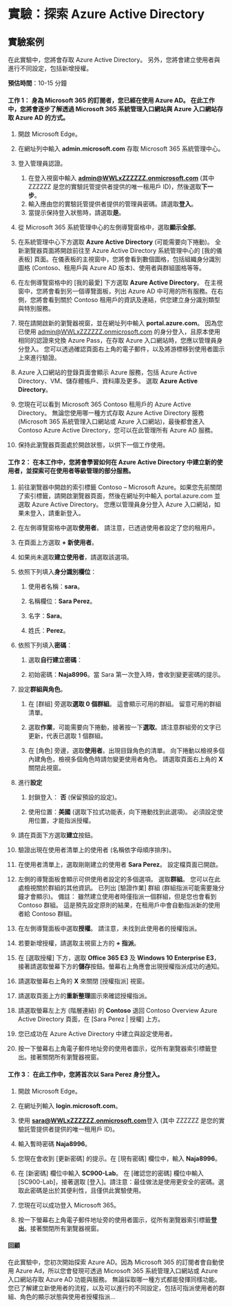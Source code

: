 ﻿---
lab:
    title: '探索 Azure Active Directory'
    module: '單元 2，第 1 課：描述 Microsoft 身分識別與存取權管理解決方案的功能：探索 Azure AD 的服務和身分識別類型'
---

# 實驗：探索 Azure Active Directory

## 實驗案例

在此實驗中，您將會存取 Azure Active Directory。  另外，您將會建立使用者與進行不同設定，包括新增授權。  



**預估時間**：10-15 分鐘

#### 工作 1：  身為 Microsoft 365 的訂閱者，您已經在使用 Azure AD。  在此工作中，您將會逐步了解透過 Microsoft 365 系統管理入口網站與 Azure 入口網站存取 Azure AD 的方式。

1. 開啟 Microsoft Edge。

2. 在網址列中輸入 **admin.microsoft.com** 存取 Microsoft 365 系統管理中心。

3. 登入管理員認證。 
    1. 在登入視窗中輸入 **admin@WWLxZZZZZZ.onmicrosoft.com** (其中 ZZZZZZ 是您的實驗託管提供者提供的唯一租用戶 ID)，然後選取**下一步**。
    1. 輸入應由您的實驗託管提供者提供的管理員密碼。請選取**登入**。
    1. 當提示保持登入狀態時，請選取**是**。

4. 從 Microsoft 365 系統管理中心的左側導覽窗格中，選取**顯示全部**。

5. 在系統管理中心下方選取 **Azure Active Directory** (可能需要向下捲動)。  全新瀏覽器頁面將開啟前往至 Azure Active Directory 系統管理中心的 [我的儀表板] 頁面。在儀表板的主視窗中，您將會看到數個圖格，包括組織身分識別圖格 (Contoso、租用戶與 Azure AD 版本)、使用者與群組圖格等等。

6. 在左側導覽窗格中的 [我的最愛] 下方選取 **Azure Active Directory**。  在主視窗中，您將會看到另一個導覽面板，列出 Azure AD 中可用的所有服務。在右側，您將會看到關於 Contoso 租用戶的資訊及連結，供您建立身分識別類型與特別服務。  

7. 現在請開啟新的瀏覽器視窗，並在網址列中輸入 **portal.azure.com**。  因為您已使用 admin@WWLxZZZZZZ.onmicrosoft.com 的身分登入，且原本使用相同的認證來兌換 Azure Pass，在存取 Azure 入口網站時，您應以管理員身分登入。  您可以透過確認頁面右上角的電子郵件，以及將游標移到使用者圖示上來進行驗證。

8. Azure 入口網站的登錄頁面會顯示 Azure 服務，包括 Azure Active Directory、VM、儲存體帳戶、資料庫及更多。  選取 **Azure Active Directory**。  

9. 您現在可以看到 Microsoft 365 Contoso 租用戶的 Azure Active Directory。    無論您使用哪一種方式存取 Azure Active Directory 服務 (Microsoft 365 系統管理入口網站或 Azure 入口網站)，最後都會進入 Contoso Azure Active Directory，您可以在此管理所有 Azure AD 服務。

10. 保持此瀏覽器頁面處於開啟狀態，以供下一個工作使用。


#### 工作 2：  在本工作中，您將會學習如何在 Azure Active Directory 中建立新的使用者，並探索可在使用者等級管理的部分服務。

1. 前往瀏覽器中開啟的索引標籤 Contoso – Microsoft Azure。如果您先前關閉了索引標籤，請開啟瀏覽器頁面，然後在網址列中輸入 portal.azure.com 並選取 Azure Active Directory。  您應以管理員身分登入 Azure 入口網站，如果未登入，請重新登入。

2. 在左側導覽窗格中選取**使用者**。  請注意，已透過使用者設定了您的租用戶。

3. 在頁面上方選取 **+ 新使用者**。

4. 如果尚未選取**建立使用者**，請選取該選項。

5. 依照下列填入**身分識別欄位**：

    1. 使用者名稱：**sara**。

    2. 名稱欄位：**Sara Perez**。

    3. 名字：**Sara**。

    4. 姓氏：**Perez**。

6. 依照下列填入**密碼**：

    1. 選取**自行建立密碼**：

    1. 初始密碼：**Naja8996**。當 Sara 第一次登入時，會收到變更密碼的提示。

7. 設定**群組與角色**。

    1. 在 [群組] 旁選取**選取 0 個群組**。  這會顯示可用的群組。  留意可用的群組清單。

    2. 選取**作業**，可能需要向下捲動，接著按一下**選取**。請注意群組旁的文字已更新，代表已選取 1 個群組。  

    3. 在 [角色] 旁邊，選取**使用者**。出現目錄角色的清單。  向下捲動以檢視多個內建角色，檢視多個角色時請勿變更使用者角色。  請選取頁面右上角的 **X** 關閉此視窗。

8. 進行**設定**

    1. 封鎖登入：  **否** (保留預設的設定)。

    1. 使用位置：**美國** (選取下拉式功能表，向下捲動找到此選項)。  必須設定使用位置，才能指派授權。

9. 請在頁面下方選取**建立**按鈕。

10. 驗證出現在使用者清單上的使用者 (名稱依字母順序排序)。

11. 在使用者清單上，選取剛剛建立的使用者 **Sara Perez**。  設定檔頁面已開啟。

12. 左側的導覽面板會顯示可供使用者設定的多個選項。  選取**群組**。  您可以在此處檢視關於群組的其他資訊。  已列出 [驗證作業] 群組 (群組指派可能需要幾分鐘才會顯示)。  備註：  雖然建立使用者時僅指派一個群組，但是您也會看到 Contoso 群組。  這是預先設定原則的結果，在租用戶中會自動指派新的使用者給 Contoso 群組。

13. 在左側導覽面板中選取**授權**。  請注意，未找到此使用者的授權指派。  

14. 若要新增授權，請選取主視窗上方的 **+ 指派**。

15. 在 [選取授權] 下方，選取 **Office 365 E3** 及 **Windows 10 Enterprise E3**，接著請選取螢幕下方的**儲存**按鈕。螢幕右上角應會出現授權指派成功的通知。

16. 請選取螢幕右上角的 **X** 來關閉 [授權指派] 視窗。

17. 請選取頁面上方的**重新整理**圖示來確認授權指派。

18. 請選取螢幕左上方 (階層連結) 的 **Contoso** 退回 Contoso Overview Azure Active Directory 頁面，在 [Sara Perez | 授權] 上方。

19. 您已成功在 Azure Active Directory 中建立與設定使用者。

20.	按一下螢幕右上角電子郵件地址旁的使用者圖示，從所有瀏覽器索引標籤登出。接著關閉所有瀏覽器視窗。

#### 工作 3：  在此工作中，您將首次以 Sara Perez 身分登入。

1. 開啟 Microsoft Edge。

2. 在網址列輸入 **login.microsoft.com**。

3. 使用 **sara@WWLxZZZZZZ.onmicrosoft.com**登入 (其中 ZZZZZZ 是您的實驗託管提供者提供的唯一租用戶 ID)。

4. 輸入暫時密碼 **Naja8996**。

5. 您現在會收到 [更新密碼] 的提示。在 [現有密碼] 欄位中，輸入 **Naja8996**。

6. 在 [新密碼] 欄位中輸入 **SC900-Lab**。  在 [確認您的密碼] 欄位中輸入 [SC900-Lab]，接著選取 [登入]。請注意：最佳做法是使用更安全的密碼。選取此密碼是出於其便利性，且僅供此實驗使用。

7. 您現在可以成功登入 Microsoft 365。

8. 按一下螢幕右上角電子郵件地址旁的使用者圖示，從所有瀏覽器索引標籤**登出**。接著關閉所有瀏覽器視窗。



#### 回顧
在此實驗中，您初次開始探索 Azure AD。因為 Microsoft 365 的訂閱者會自動使用 Azure Ad，所以您會發現可透過 Microsoft 365 系統管理入口網站或 Azure 入口網站存取 Azure AD 功能與服務。  無論採取哪一種方式都能發揮同樣功能。  您已了解建立新使用者的流程，以及可以進行的不同設定，包括可指派使用者的群組、角色的顯示狀態與使用者授權指派...


